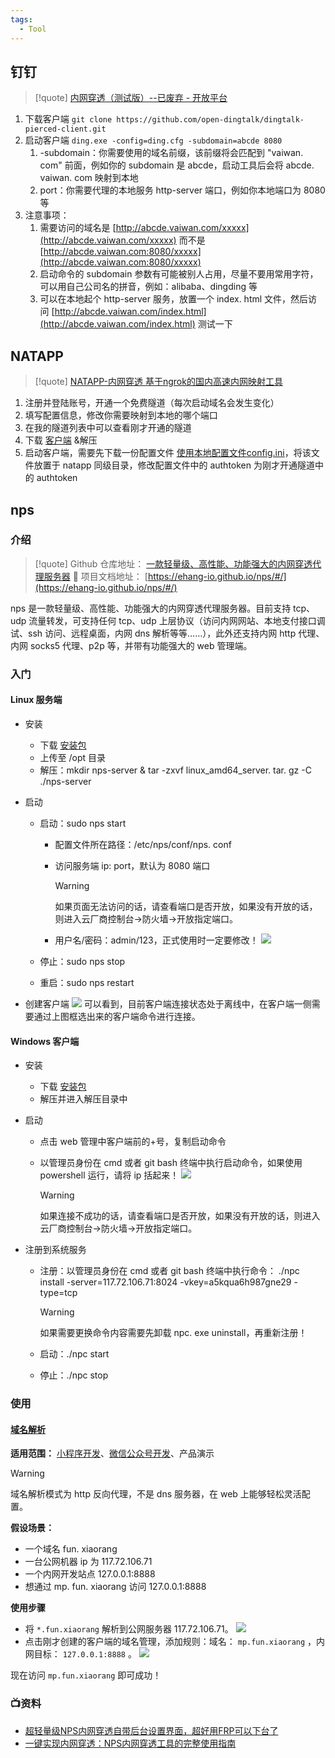 ```yaml
---
tags:
  - Tool
---
```


## 钉钉

> [!quote]
> [内网穿透（测试版）--已废弃 - 开放平台](https://open.dingtalk.com/document/resourcedownload/http-intranet-penetration)

1. 下载客户端 `git clone https://github.com/open-dingtalk/dingtalk-pierced-client.git `
2. 启动客户端 `ding.exe -config=ding.cfg -subdomain=abcde 8080`
    1. -subdomain：你需要使用的域名前缀，该前缀将会匹配到 "vaiwan. com" 前面，例如你的 subdomain 是 abcde，启动工具后会将 abcde. vaiwan. com 映射到本地
    2. port：你需要代理的本地服务 http-server 端口，例如你本地端口为 8080 等
3. 注意事项：
    1. 需要访问的域名是 [http://abcde.vaiwan.com/xxxxx](http://abcde.vaiwan.com/xxxxx) 而不是 [http://abcde.vaiwan.com:8080/xxxxx](http://abcde.vaiwan.com:8080/xxxxx)
    2. 启动命令的 subdomain 参数有可能被别人占用，尽量不要用常用字符，可以用自己公司名的拼音，例如：alibaba、dingding 等
    3. 可以在本地起个 http-server 服务，放置一个 index. html 文件，然后访问 [http://abcde.vaiwan.com/index.html](http://abcde.vaiwan.com/index.html) 测试一下

## NATAPP

> [!quote]
> [NATAPP-内网穿透 基于ngrok的国内高速内网映射工具](https://natapp.cn/)

1. 注册并登陆账号，开通一个免费隧道（每次启动域名会发生变化）
2. 填写配置信息，修改你需要映射到本地的哪个端口
3. 在我的隧道列表中可以查看刚才开通的隧道
4. 下载 [客户端](https://cdn.natapp.cn/assets/downloads/clients/2_3_9/natapp_windows_amd64_2_3_9.zip?version=20230407) &解压
5. 启动客户端，需要先下载一份配置文件 [使用本地配置文件config.ini](https://natapp.cn/article/config_ini)，将该文件放置于 natapp 同级目录，修改配置文件中的 authtoken 为刚才开通隧道中的 authtoken

## nps

### 介绍

> [!quote]
> Github 仓库地址： [一款轻量级、高性能、功能强大的内网穿透代理服务器](https://github.com/ehang-io/nps) 🚀
> 项目文档地址： [https://ehang-io.github.io/nps/#/](https://ehang-io.github.io/nps/#/)

nps 是一款轻量级、高性能、功能强大的内网穿透代理服务器。目前支持 tcp、udp 流量转发，可支持任何 tcp、udp 上层协议（访问内网网站、本地支付接口调试、ssh 访问、远程桌面，内网 dns 解析等等……），此外还支持内网 http 代理、内网 socks5 代理、p2p 等，并带有功能强大的 web 管理端。

### 入门

#### Linux 服务端

+ 安装
    - 下载 [安装包](https://github.com/ehang-io/nps/releases/download/v0.26.10/linux_amd64_server.tar.gz)
    - 上传至 /opt 目录
    - 解压：mkdir nps-server & tar -zxvf linux_amd64_server. tar. gz -C ./nps-server
+ 启动
    - 启动：sudo nps start
        * 配置文件所在路径：/etc/nps/conf/nps. conf
        * 访问服务端 ip: port，默认为 8080 端口

          > [!warning]
          >
          > 如果页面无法访问的话，请查看端口是否开放，如果没有开放的话，则进入云厂商控制台->防火墙->开放指定端口。

        - 用户名/密码：admin/123，正式使用时一定要修改！
          ![](https://cdn.jsdelivr.net/gh/xihuanxiaorang/img2/202411171059792.png)
    - 停止：sudo nps stop
    - 重启：sudo nps restart

+ 创建客户端
  ![](https://cdn.jsdelivr.net/gh/xihuanxiaorang/img2/202412161145007.png)
  可以看到，目前客户端连接状态处于离线中，在客户端一侧需要通过上图框选出来的客户端命令进行连接。

#### Windows 客户端

+ 安装
    - 下载 [安装包](https://github.com/ehang-io/nps/releases/download/v0.26.10/windows_amd64_client.tar.gz)
    - 解压并进入解压目录中
+ 启动
    - 点击 web 管理中客户端前的+号，复制启动命令
    - 以管理员身份在 cmd 或者 git bash 终端中执行启动命令，如果使用 powershell 运行，请将 ip 括起来！
      ![](https://cdn.jsdelivr.net/gh/xihuanxiaorang/img2/202411171105228.png)

      > [!warning]
      >
      > 如果连接不成功的话，请查看端口是否开放，如果没有开放的话，则进入云厂商控制台->防火墙->开放指定端口。

+ 注册到系统服务
    - 注册：以管理员身份在 cmd 或者 git bash 终端中执行命令： ./npc install -server=117.72.106.71:8024 -vkey=a5kqua6h987gne29 -type=tcp

      > [!warning]
      >
      > 如果需要更换命令内容需要先卸载 npc. exe uninstall，再重新注册！

    - 启动：./npc start
    - 停止：./npc stop

### 使用

#### [域名解析](https://ehang-io.github.io/nps/#/example?id=域名解析)

**适用范围：** <u>小程序开发</u>、<u>微信公众号开发</u>、产品演示

> [!warning]
>
> 域名解析模式为 http 反向代理，不是 dns 服务器，在 web 上能够轻松灵活配置。

**假设场景：**

+ 一个域名 fun. xiaorang
+ 一台公网机器 ip 为 117.72.106.71
+ 一个内网开发站点 127.0.0.1:8888
+ 想通过 mp. fun. xiaorang 访问 127.0.0.1:8888

**使用步骤**

+ 将 `*.fun.xiaorang` 解析到公网服务器 117.72.106.71。
  ![](https://cdn.jsdelivr.net/gh/xihuanxiaorang/img2/202411191143635.png)
+ 点击刚才创建的客户端的域名管理，添加规则：域名： `mp.fun.xiaorang` ，内网目标： `127.0.0.1:8888` 。
  ![](https://cdn.jsdelivr.net/gh/xihuanxiaorang/img2/202411191146588.png)

现在访问 `mp.fun.xiaorang` 即可成功！

### 📺资料

+ [超轻量级NPS内网穿透自带后台设置界面，超好用FRP可以下台了](https://www.bilibili.com/video/BV11t411K7Cg?vd_source=84272a2d7f72158b38778819be5bc6ad)
+ [一键实现内网穿透：NPS内网穿透工具的完整使用指南](https://www.bilibili.com/video/BV1Ed4y1f7jZ?vd_source=84272a2d7f72158b38778819be5bc6ad)
